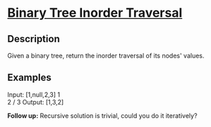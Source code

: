 # [Binary Tree Inorder Traversal](https://leetcode.com/problems/binary-tree-inorder-traversal/)

## Description
Given a binary tree, return the inorder traversal of its nodes' values.

## Examples
Input: [1,null,2,3]
1
 \
 2
 /
3
Output: [1,3,2]

**Follow up:** Recursive solution is trivial, could you do it iteratively?